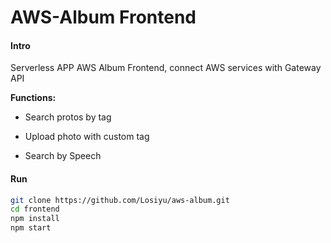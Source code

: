 # AWS-Album Frontend

#### Intro

Serverless APP AWS Album Frontend, connect AWS services with Gateway API

**Functions:**

- Search protos by tag

- Upload photo with custom tag
- Search by Speech

#### Run

```bash
git clone https://github.com/Losiyu/aws-album.git
cd frontend
npm install
npm start
```

